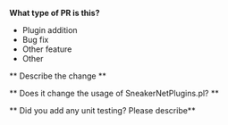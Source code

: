 **What type of PR is this?**

* Plugin addition
* Bug fix
* Other feature
* Other

** Describe the change **

** Does it change the usage of SneakerNetPlugins.pl? **

** Did you add any unit testing? Please describe**

